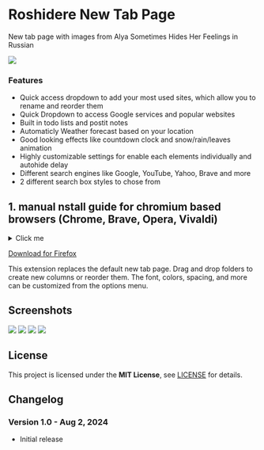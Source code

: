 Roshidere New Tab Page
===================

New tab page with images from Alya Sometimes Hides Her Feelings in Russian 

![](media/shot.1.png)

### Features

- Quick access dropdown to add your most used sites, which allow you to rename and reorder them
- Quick Dropdown to access Google services and popular websites
- Built in todo lists and postit notes
- Automaticly Weather forecast based on your location
- Good looking effects like countdown clock and snow/rain/leaves animation
- Highly customizable settings for enable each elements individually and autohide delay
- Different search engines like Google, YouTube, Yahoo, Brave and more
- 2 different search box styles to chose from

## 1. manual nstall guide for chromium based browsers (Chrome, Brave, Opera, Vivaldi)
<details>
  <summary>Click me</summary>
  # Add instruction here!!!
  ### Heading
  1. Foo
  2. Bar
     * Baz
     * Qux

  ### Some Javascript
  ```js
  function logSomething(something) {
    console.log('Something', something);
  }
  ```
</details>


[Download for Firefox](https://addons.mozilla.org/firefox/addon/humble-new-tab/)

This extension replaces the default new tab page. Drag and drop folders to create new columns or reorder them. The font, colors, spacing, and more can be customized from the options menu.


Screenshots
-----------
![](media/shot.2.png)
![](media/shot.3.png)
![](media/shot.4.png)
![](media/shot.5.png)


License
-------

This project is licensed under the **MIT License**, see [LICENSE](LICENSE) for details.


Changelog
---------

### Version 1.0 - Aug 2, 2024

- Initial release
